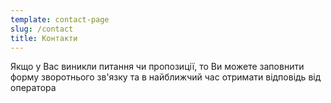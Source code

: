 ```yaml
---
template: contact-page
slug: /contact
title: Контакти
---
```

Якщо у Вас виникли питання чи пропозиції, то Ви можете заповнити форму зворотнього зв'язку та в найближчий час отримати відповідь від оператора
